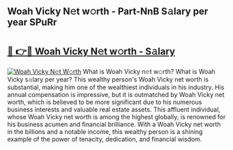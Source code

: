 ## Woah Vicky N𝚎t w𝚘rth - Part-NnB S𝚊lary per year SPuRr

# <h2><a href="http://gc41rm.nevu.top/?p=Woah+Vicky">🔗 👉🔴 Woah Vicky N𝚎t w𝚘rth - S𝚊lary</a></h2>

[![Woah Vicky N𝚎t W𝚘rth](https://i.imgur.com/Oavwk0R.jpeg)](http://gc41rm.nevu.top/?p=Woah+Vicky)
What is Woah Vicky n𝚎t w𝚘rth? What is Woah Vicky s𝚊lary per year?
This wealthy person's Woah Vicky net worth is substantial, making him one of the wealthiest individuals in his industry. His annual compensation is impressive, but it is outmatched by Woah Vicky net worth, which is believed to be more significant due to his numerous business interests and valuable real estate assets. This affluent individual, whose Woah Vicky net worth is among the highest globally, is renowned for his business acumen and financial brilliance. With a Woah Vicky net worth in the billions and a notable income, this wealthy person is a shining example of the power of tenacity, dedication, and financial wisdom.
